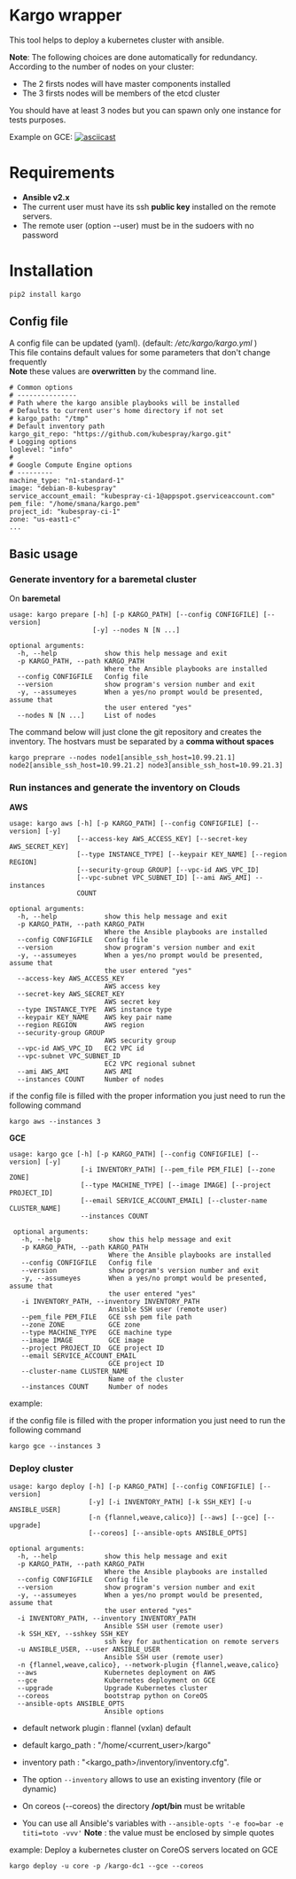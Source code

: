 Kargo wrapper
=============

This tool helps to deploy a kubernetes cluster with ansible.

**Note**: The following choices are done automatically for redundancy.
According to the number of nodes on your cluster:

-   The 2 firsts nodes will have master components installed
-   The 3 firsts nodes will be members of the etcd cluster

You should have at least 3 nodes but you can spawn only one instance for
tests purposes.

Example on GCE:
[![asciicast](https://asciinema.org/a/9ve0ern99yms5e70ij3dowf6w.png)](https://asciinema.org/a/9ve0ern99yms5e70ij3dowf6w?speed=3)

Requirements
============

-   **Ansible v2.x**
-   The current user must have its ssh **public key** installed on the
    remote servers.
-   The remote user (option --user) must be in the sudoers with no
    password

Installation
============

    pip2 install kargo

Config file
-----------

A config file can be updated (yaml). (default: */etc/kargo/kargo.yml* ) </br>
This file contains default values for some parameters that don't change
frequently </br>
**Note** these values are **overwritten** by the command line.


    # Common options
    # ---------------
    # Path where the kargo ansible playbooks will be installed
    # Defaults to current user's home directory if not set
    # kargo_path: "/tmp"
    # Default inventory path
    kargo_git_repo: "https://github.com/kubespray/kargo.git"
    # Logging options
    loglevel: "info"
    #
    # Google Compute Engine options
    # ---------
    machine_type: "n1-standard-1"
    image: "debian-8-kubespray"
    service_account_email: "kubespray-ci-1@appspot.gserviceaccount.com"
    pem_file: "/home/smana/kargo.pem"
    project_id: "kubespray-ci-1"
    zone: "us-east1-c"
    ...

Basic usage
-----------

### Generate inventory for a baremetal cluster

On **baremetal**

    usage: kargo prepare [-h] [-p KARGO_PATH] [--config CONFIGFILE] [--version]
                         [-y] --nodes N [N ...]

    optional arguments:
      -h, --help            show this help message and exit
      -p KARGO_PATH, --path KARGO_PATH
                            Where the Ansible playbooks are installed
      --config CONFIGFILE   Config file
      --version             show program's version number and exit
      -y, --assumeyes       When a yes/no prompt would be presented, assume that
                            the user entered "yes"
      --nodes N [N ...]     List of nodes

The command below will just clone the git repository and creates the
inventory.
The hostvars must be separated by a **comma without spaces**

    kargo preprare --nodes node1[ansible_ssh_host=10.99.21.1] node2[ansible_ssh_host=10.99.21.2] node3[ansible_ssh_host=10.99.21.3]

### Run instances and generate the inventory on Clouds

**AWS**

    usage: kargo aws [-h] [-p KARGO_PATH] [--config CONFIGFILE] [--version] [-y]
                     [--access-key AWS_ACCESS_KEY] [--secret-key AWS_SECRET_KEY]
                     [--type INSTANCE_TYPE] [--keypair KEY_NAME] [--region REGION]
                     [--security-group GROUP] [--vpc-id AWS_VPC_ID]
                     [--vpc-subnet VPC_SUBNET_ID] [--ami AWS_AMI] --instances
                     COUNT

    optional arguments:
      -h, --help            show this help message and exit
      -p KARGO_PATH, --path KARGO_PATH
                            Where the Ansible playbooks are installed
      --config CONFIGFILE   Config file
      --version             show program's version number and exit
      -y, --assumeyes       When a yes/no prompt would be presented, assume that
                            the user entered "yes"
      --access-key AWS_ACCESS_KEY
                            AWS access key
      --secret-key AWS_SECRET_KEY
                            AWS secret key
      --type INSTANCE_TYPE  AWS instance type
      --keypair KEY_NAME    AWS key pair name
      --region REGION       AWS region
      --security-group GROUP
                            AWS security group
      --vpc-id AWS_VPC_ID   EC2 VPC id
      --vpc-subnet VPC_SUBNET_ID
                            EC2 VPC regional subnet
      --ami AWS_AMI         AWS AMI
      --instances COUNT     Number of nodes

if the config file is filled with the proper information you just need to run the following command

    kargo aws --instances 3

**GCE** 

    usage: kargo gce [-h] [-p KARGO_PATH] [--config CONFIGFILE] [--version] [-y]                                        
                      [-i INVENTORY_PATH] [--pem_file PEM_FILE] [--zone ZONE]
                      [--type MACHINE_TYPE] [--image IMAGE] [--project PROJECT_ID]
                      [--email SERVICE_ACCOUNT_EMAIL] [--cluster-name CLUSTER_NAME]
                      --instances COUNT
     
     optional arguments:
       -h, --help            show this help message and exit
       -p KARGO_PATH, --path KARGO_PATH
                             Where the Ansible playbooks are installed
       --config CONFIGFILE   Config file
       --version             show program's version number and exit
       -y, --assumeyes       When a yes/no prompt would be presented, assume that
                             the user entered "yes"
       -i INVENTORY_PATH, --inventory INVENTORY_PATH
                             Ansible SSH user (remote user)
       --pem_file PEM_FILE   GCE ssh pem file path
       --zone ZONE           GCE zone
       --type MACHINE_TYPE   GCE machine type
       --image IMAGE         GCE image
       --project PROJECT_ID  GCE project ID
       --email SERVICE_ACCOUNT_EMAIL
                             GCE project ID
       --cluster-name CLUSTER_NAME
                             Name of the cluster
       --instances COUNT     Number of nodes


example:

if the config file is filled with the proper information you just need to run the following command

    kargo gce --instances 3


### Deploy cluster

    usage: kargo deploy [-h] [-p KARGO_PATH] [--config CONFIGFILE] [--version]
                        [-y] [-i INVENTORY_PATH] [-k SSH_KEY] [-u ANSIBLE_USER]
                        [-n {flannel,weave,calico}] [--aws] [--gce] [--upgrade]
                        [--coreos] [--ansible-opts ANSIBLE_OPTS]
    
    optional arguments:
      -h, --help            show this help message and exit
      -p KARGO_PATH, --path KARGO_PATH
                            Where the Ansible playbooks are installed
      --config CONFIGFILE   Config file
      --version             show program's version number and exit
      -y, --assumeyes       When a yes/no prompt would be presented, assume that
                            the user entered "yes"
      -i INVENTORY_PATH, --inventory INVENTORY_PATH
                            Ansible SSH user (remote user)
      -k SSH_KEY, --sshkey SSH_KEY
                            ssh key for authentication on remote servers
      -u ANSIBLE_USER, --user ANSIBLE_USER
                            Ansible SSH user (remote user)
      -n {flannel,weave,calico}, --network-plugin {flannel,weave,calico}
      --aws                 Kubernetes deployment on AWS
      --gce                 Kubernetes deployment on GCE
      --upgrade             Upgrade Kubernetes cluster
      --coreos              bootstrap python on CoreOS
      --ansible-opts ANSIBLE_OPTS
                            Ansible options

-   default network plugin : flannel (vxlan) default
-   default kargo\_path : "/home/\<current\_user\>/kargo"
-   inventory path : "\<kargo\_path\>/inventory/inventory.cfg".
-   The option `--inventory` allows to use an existing inventory (file or dynamic)
-   On coreos (--coreos) the directory **/opt/bin** must be writable

- You can use all Ansible's variables with
`--ansible-opts '-e foo=bar -e titi=toto -vvv'`
**Note** : the value must be enclosed by simple quotes

example: Deploy a kubernetes cluster on CoreOS servers located on GCE

    kargo deploy -u core -p /kargo-dc1 --gce --coreos
